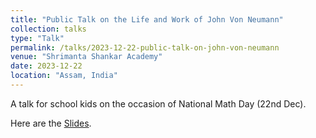 ```yaml
---
title: "Public Talk on the Life and Work of John Von Neumann"
collection: talks
type: "Talk"
permalink: /talks/2023-12-22-public-talk-on-john-von-neumann
venue: "Shrimanta Shankar Academy"
date: 2023-12-22
location: "Assam, India"
---
```


A talk for school kids on the occasion of National Math Day (22nd Dec).

Here are the [Slides](https://drive.google.com/file/d/1QZMsTWd9laCYyscf0PefLghdRwkj_Rf-/view).
